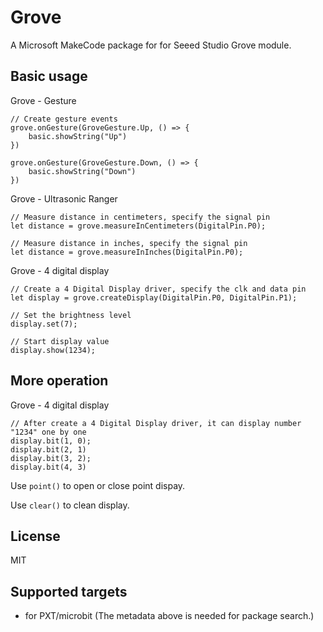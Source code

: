 # Grove

A Microsoft MakeCode package for for Seeed Studio Grove module.

## Basic usage

Grove - Gesture
```blocks
// Create gesture events
grove.onGesture(GroveGesture.Up, () => {
    basic.showString("Up")
})

grove.onGesture(GroveGesture.Down, () => {
    basic.showString("Down")
})
```

Grove - Ultrasonic Ranger
```blocks
// Measure distance in centimeters, specify the signal pin
let distance = grove.measureInCentimeters(DigitalPin.P0);

// Measure distance in inches, specify the signal pin
let distance = grove.measureInInches(DigitalPin.P0);
```

Grove - 4 digital display
```blocks
// Create a 4 Digital Display driver, specify the clk and data pin
let display = grove.createDisplay(DigitalPin.P0, DigitalPin.P1);

// Set the brightness level
display.set(7);

// Start display value
display.show(1234);
```

## More operation

Grove - 4 digital display
```blocks
// After create a 4 Digital Display driver, it can display number "1234" one by one
display.bit(1, 0);
display.bit(2, 1)
display.bit(3, 2);
display.bit(4, 3)
```

Use ``point()`` to open or close point dispay.

Use ``clear()`` to clean display.

## License

MIT

## Supported targets

* for PXT/microbit
(The metadata above is needed for package search.)

